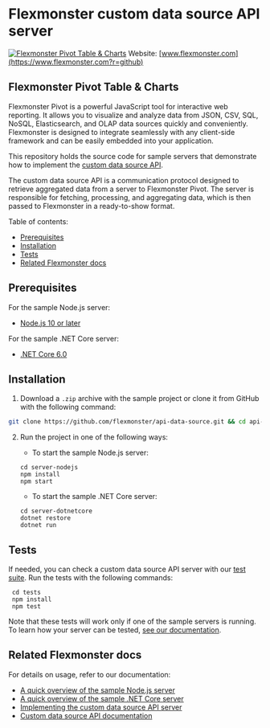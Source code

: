 # Flexmonster custom data source API server
[![Flexmonster Pivot Table & Charts](https://cdn.flexmonster.com/landing.png)](https://www.flexmonster.com?r=github)
Website: [www.flexmonster.com](https://www.flexmonster.com?r=github)

## Flexmonster Pivot Table & Charts

Flexmonster Pivot is a powerful JavaScript tool for interactive web reporting. It allows you to visualize and analyze data from JSON, CSV, SQL, NoSQL, Elasticsearch, and OLAP data sources quickly and conveniently. Flexmonster is designed to integrate seamlessly with any client-side framework and can be easily embedded into your application.

This repository holds the source code for sample servers that demonstrate how to implement the [custom data source API](https://www.flexmonster.com/doc/introduction-to-custom-data-source-api?r=github).

The custom data source API is a communication protocol designed to retrieve aggregated data from a server to Flexmonster Pivot.
The server is responsible for fetching, processing, and aggregating data, which is then passed to Flexmonster in a ready-to-show format.

Table of contents:
  - [Prerequisites](#prerequisites)
  - [Installation](#installation)
  - [Tests](#tests)
  - [Related Flexmonster docs](#related-flexmonster-docs)

## Prerequisites

For the sample Node.js server:
- [Node.js 10 or later](https://nodejs.org/en/)

For the sample .NET Core server:
- [.NET Core 6.0](https://dotnet.microsoft.com/en-us/download/dotnet/6.0)

## Installation

1. Download a `.zip` archive with the sample project or clone it from GitHub with the following command:

```bash
git clone https://github.com/flexmonster/api-data-source.git && cd api-data-source
```

2. Run the project in one of the following ways:
    
    - To start the sample Node.js server:

    ```
    cd server-nodejs
    npm install
    npm start
    ```

    - To start the sample .NET Core server:

    ```
    cd server-dotnetcore
    dotnet restore
    dotnet run
    ```

## Tests

If needed, you can check a custom data source API server with our [test suite](https://github.com/flexmonster/api-data-source/tree/master/tests). Run the tests with the following commands: 

   ```
    cd tests
    npm install
    npm test
   ```

Note that these tests will work only if one of the sample servers is running. To learn how your server can be tested, [see our documentation](https://www.flexmonster.com/doc/test-custom-data-source-api-server?r=github).

## Related Flexmonster docs

For details on usage, refer to our documentation:

- [A quick overview of the sample Node.js server](https://www.flexmonster.com/doc/pivot-table-with-node-js-server?r=github) 
- [A quick overview of the sample .NET Core server](https://www.flexmonster.com/doc/pivot-table-with-dot-net-core-server?r=github)
- [Implementing the custom data source API server](https://www.flexmonster.com/doc/implement-custom-data-source-api?r=github)
- [Custom data source API documentation](https://www.flexmonster.com/api/all-requests?r=github)
